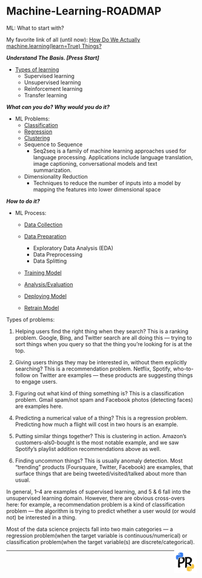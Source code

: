 # Machine-Learning-ROADMAP
ML: What to start with?

My favorite link of all (until now): [How Do We Actually machine.learning(learn=True) Things?](https://github.com/pauloreis-ds/Paulo-Reis-Data-Science/blob/master/3%20-%20Data%20Analysis%20(Machine%20Learning)/How%20to%20code%20and%20create%20any%20machine%20learning%20model.ipynb)

**_Understand The Basis. \[Press Start\]_**

- [Types of learning](https://github.com/pauloreis-ds/Machine-Learning-ROADMAP/tree/master/0%20-%20Types%20of%20learning)
  - Supervised learning
  - Unsupervised learning
  - Reinforcement learning
  - Transfer learning
 
**_What can you do? Why would you do it?_** 
 
- ML Problems:
  - [Classification](https://github.com/pauloreis-ds/Machine-Learning-ROADMAP/tree/master/1%20-%20Classification)
  - [Regression](https://github.com/pauloreis-ds/Machine-Learning-ROADMAP/tree/master/2%20-%20Regression)
  - [Clustering](https://github.com/pauloreis-ds/Machine-Learning-ROADMAP/tree/master/3%20-%20Clustering)
  - Sequence to Sequence 
      - Seq2seq is a family of machine learning approaches used for language processing.
        Applications include language translation, image captioning, conversational models and text summarization.
  - Dimensionality Reduction
      - Techniques to reduce the number of inputs into a model by mapping the features into lower dimensional space
 
**_How to do it?_** 
 
- ML Process:
  - [Data Collection](https://github.com/pauloreis-ds/Machine-Learning-ROADMAP/tree/master/4%20-%20Data%20Collection)
  - [Data Preparation](https://github.com/pauloreis-ds/Machine-Learning-ROADMAP/tree/master/5%20-%20Data%20Preparation)
      - Exploratory Data Analysis (EDA)
      - Data Preprocessing
      - Data Splitting
  - [Training Model](https://github.com/pauloreis-ds/Machine-Learning-ROADMAP/tree/master/6%20-%20Training%20Model)
  
  - [Analysis/Evaluation]()
  
  - [Deploying Model]()
  
  - [Retrain Model]()
  



Types of problems:
1. Helping users find the right thing when they search? This is a ranking problem. Google, Bing, and Twitter search are all doing this — trying to sort things when you query so that the thing you’re looking for is at the top.

2. Giving users things they may be interested in, without them explicitly searching? This is a recommendation problem. Netflix, Spotify, who-to-follow on Twitter are examples — these products are suggesting things to engage users.

3. Figuring out what kind of thing something is? This is a classification problem. Gmail spam/not spam and Facebook photos (detecting faces) are examples here.

4. Predicting a numerical value of a thing? This is a regression problem. Predicting how much a flight will cost in two hours is an example.

5. Putting similar things together? This is clustering in action. Amazon’s customers-als0-bought is the most notable example, and we saw Spotify’s playlist addition recommendations above as well.

6. Finding uncommon things? This is usually anomaly detection. Most “trending” products (Foursquare, Twitter, Facebook) are examples, that surface things that are being tweeted/visited/talked about more than usual.

In general, 1–4 are examples of supervised learning, and 5 & 6 fall into the unsupervised learning domain. However, there are obvious cross-overs here: for example, a recommendation problem is a kind of classification problem — the algorithm is trying to predict whether a user would (or would not) be interested in a thing.

Most of the data science projects fall into two main categories — a regression problem(when the target variable is continuous/numerical) or classification problem(when the target variable(s) are discrete/categorical).



[<img align="right" width="60" height="60" src="https://github.com/pauloreis-ds/Paulo-Reis-Data-Science/blob/master/Paulo%20Reis/Pauloreis01.png">](https://github.com/pauloreis-ds)

---

